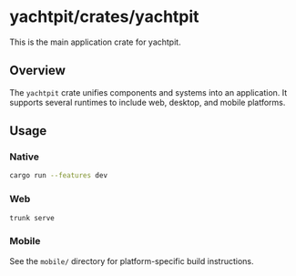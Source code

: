 # yachtpit/crates/yachtpit
This is the main application crate for yachtpit.

## Overview
The `yachtpit` crate unifies components and systems into an application.
It supports several runtimes to include web, desktop, and mobile platforms.

## Usage
### Native
```bash
cargo run --features dev
```
### Web
```bash
trunk serve
```
### Mobile
See the `mobile/` directory for platform-specific build instructions.